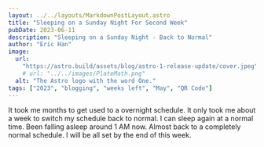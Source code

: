 ```yaml
---
layout: ../../layouts/MarkdownPostLayout.astro
title: "Sleeping on a Sunday Night For Second Week"
pubDate: 2023-06-11
description: "Sleeping on a Sunday Night - Back to Normal"
author: "Eric Han"
image:
  url:
    "https://astro.build/assets/blog/astro-1-release-update/cover.jpeg"
    # url: "../../images/PlateMath.png"
  alt: "The Astro logo with the word One."
tags: ["2023", "blogging", "weeks left", "May", "QR Code"]
---
```


It took me months to get used to a overnight schedule. It only took me about a week to switch my schedule back to normal. I can sleep again at a normal time. Been falling asleep around 1 AM now. Almost back to a completely normal schedule. I will be all set by the end of this week.
